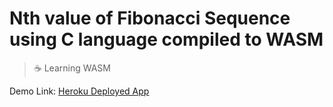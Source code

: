# Nth value of Fibonacci Sequence using C language compiled to WASM
> :coffee: Learning WASM

Demo Link: [Heroku Deployed App](http://fibowasm.herokuapp.com/)

